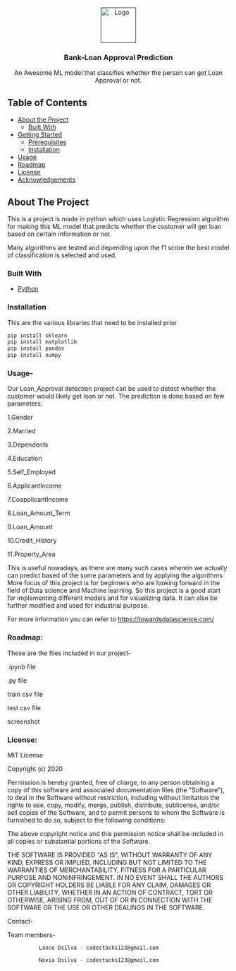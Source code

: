 
<!-- PROJECT LOGO -->
<br />
<p align="center">
  <a href="">
    <img src="https://encrypted-tbn0.gstatic.com/images?q=tbn%3AANd9GcQKzfQ0lzumoQl2JS6MGzxgfiGYB6UoTweACm2qx_ZAKDeZvDRN&usqp=CAU" alt="Logo" width="80" height="80">
  </a>

  <h3 align="center">Bank-Loan Approval Prediction</h3>

  <p align="center">
    An Awesome ML model that classifies whether the person can get Loan Approval or not.
    <br />

  </p>
</p>



<!-- TABLE OF CONTENTS -->
## Table of Contents

* [About the Project](#about-the-project)
  * [Built With](#built-with)
* [Getting Started](#getting-started)
  * [Prerequisites](#prerequisites)
  * [Installation](#installation)
* [Usage](#usage)
* [Roadmap](#roadmap)
* [License](#license)
* [Acknowledgements](#acknowledgements)



<!-- ABOUT THE PROJECT -->
## About The Project

This is a project is made in python which uses Logistic Regression algorithm for making this ML model that predicts whether the customer will get loan based on certain information or not

Many algorithms are tested and depending upon the f1 score the best model of classification is selected and used.

### Built With

* [Python](https://docs.python.org/3/m)


### Installation

This are the various libraries that need to be installed prior
```sh
pip install sklearn
pip install matplotlib
pip install pandas
pip install numpy
```








### Usage-

Our Loan_Approval detection project can be used to detect whether the customer would likely get loan or not.
The prediction is done based on few parameters:

1.Gender

2.Married

3.Dependents

4.Education

5.Self_Employed

6.ApplicantIncome

7.CoapplicantIncome

8.Loan_Amount_Term

9.Loan_Amount

10.Credit_History

11.Property_Area

This is useful nowadays, as there are many such cases wherein we actually can predict  based of the some parameters and by applying the algorithms
More focus of this project is for beginners who are looking forward in the field of Data science and Machine learning.
So this project is a good start for implementing different models and for visualizing data. It can also be further modified and used for industrial purpose.


 
 For more information you can refer to https://towardsdatascience.com/
 
 
 
 ### Roadmap:

These are the files included in our project-

.ipynb file

.py file

train csv file

test csv file

screenshot 


### License:

MIT License

Copyright (c) 2020

Permission is hereby granted, free of charge, to any person obtaining a copy
of this software and associated documentation files (the "Software"), to deal
in the Software without restriction, including without limitation the rights
to use, copy, modify, merge, publish, distribute, sublicense, and/or sell
copies of the Software, and to permit persons to whom the Software is
furnished to do so, subject to the following conditions:

The above copyright notice and this permission notice shall be included in all
copies or substantial portions of the Software.

THE SOFTWARE IS PROVIDED "AS IS", WITHOUT WARRANTY OF ANY KIND, EXPRESS OR
IMPLIED, INCLUDING BUT NOT LIMITED TO THE WARRANTIES OF MERCHANTABILITY,
FITNESS FOR A PARTICULAR PURPOSE AND NONINFRINGEMENT. IN NO EVENT SHALL THE
AUTHORS OR COPYRIGHT HOLDERS BE LIABLE FOR ANY CLAIM, DAMAGES OR OTHER
LIABILITY, WHETHER IN AN ACTION OF CONTRACT, TORT OR OTHERWISE, ARISING FROM,
OUT OF OR IN CONNECTION WITH THE SOFTWARE OR THE USE OR OTHER DEALINGS IN THE
SOFTWARE.

Contact-

Team members- 

			  
              Lance Dsilva - codestacks123@gmail.com
              
              Novia Dsilva - codestacks123@gmail.com
			  
